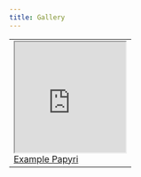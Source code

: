 ```yaml
---
title: Gallery
---
```

 
<style>
table, td {
	border: 0px solid black;
}
td a {
	text-align:center;
}
</style>

<table>
<tr>
<td>
<iframe src="https://drive.google.com/file/d/0B8I0NbmnqP9Ma1lDSlozMjh3dmM/preview" width="200" height="200"></iframe><br/>
<a href="https://drive.google.com/a/forgingantiquity.com/file/d/0B8I0NbmnqP9Ma1lDSlozMjh3dmM/view?usp=sharing">Example Papyri</a>

</td></tr></table>